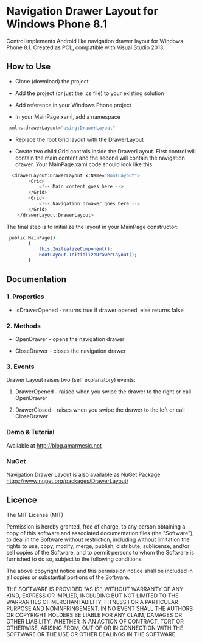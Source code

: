 Navigation Drawer Layout for Windows Phone 8.1
==============================================

Control implements Android like navigation drawer layout for Windows Phone 8.1. Created as PCL, compatible with Visual Studio 2013.

How to Use
----

* Clone (download) the project

* Add the project (or just the .cs file) to your existing solution

* Add reference in your Windows Phone project

* In your MainPage.xaml, add a namespace
```sh
 xmlns:drawerLayout="using:DrawerLayout"
```

* Replace the root Grid layout with the DrawerLayout

* Create two child Grid controls inside the DrawerLayout. First control will contain the main content and the second will contain the navigation drawer. Your MainPage.xaml code should look like this:

```sh
  <drawerLayout:DrawerLayout x:Name="RootLayout">
        <Grid>
            <!-- Main content goes here -->
        </Grid>
        <Grid>
            <!-- Navigation Drwawer goes here -->
        </Grid>
    </drawerLayout:DrawerLayout>
```

The final step is to initialize the layout in your MainPage constructor:

```sh
 public MainPage()
        {
            this.InitializeComponent();
            RootLayout.InitializeDrawerLayout();
        }
```

Documentation
--------------

### 1. Properties

* IsDrawerOpened - returns true if drawer opened, else returns false

### 2. Methods

* OpenDrawer - opens the navigation drawer

* CloseDrawer - closes the navigation drawer

### 3. Events
Drawer Layout raises two (self explanatory) events:

1. DrawerOpened - raised when you swipe the drawer to the right or call OpenDrawer

2. DrawerClosed - raises when you swipe the drawer to the left or call CloseDrawer

### Demo & Tutorial

Available at http://blog.amarmesic.net

### NuGet

Navigation Drawer Layout is also available as NuGet Package
https://www.nuget.org/packages/DrawerLayout/

Licence
----

The MIT License (MIT)

Permission is hereby granted, free of charge, to any person obtaining a copy
of this software and associated documentation files (the "Software"), to deal
in the Software without restriction, including without limitation the rights
to use, copy, modify, merge, publish, distribute, sublicense, and/or sell
copies of the Software, and to permit persons to whom the Software is
furnished to do so, subject to the following conditions:

The above copyright notice and this permission notice shall be included in
all copies or substantial portions of the Software.

THE SOFTWARE IS PROVIDED "AS IS", WITHOUT WARRANTY OF ANY KIND, EXPRESS OR
IMPLIED, INCLUDING BUT NOT LIMITED TO THE WARRANTIES OF MERCHANTABILITY,
FITNESS FOR A PARTICULAR PURPOSE AND NONINFRINGEMENT. IN NO EVENT SHALL THE
AUTHORS OR COPYRIGHT HOLDERS BE LIABLE FOR ANY CLAIM, DAMAGES OR OTHER
LIABILITY, WHETHER IN AN ACTION OF CONTRACT, TORT OR OTHERWISE, ARISING FROM,
OUT OF OR IN CONNECTION WITH THE SOFTWARE OR THE USE OR OTHER DEALINGS IN
THE SOFTWARE.

